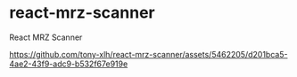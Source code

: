 # react-mrz-scanner

React MRZ Scanner

https://github.com/tony-xlh/react-mrz-scanner/assets/5462205/d201bca5-4ae2-43f9-adc9-b532f67e919e

